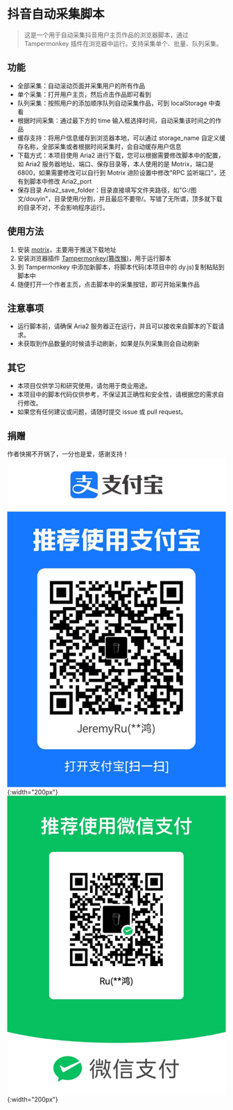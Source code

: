 # 抖音自动采集脚本

> 这是一个用于自动采集抖音用户主页作品的浏览器脚本，通过 Tampermonkey 插件在浏览器中运行。支持采集单个、批量、队列采集。

## 功能

-   全部采集：自动滚动页面并采集用户的所有作品
-   单个采集：打开用户主页，然后点击作品即可看到
-   队列采集：按照用户的添加顺序队列自动采集作品，可到 localStorage 中查看
-   根据时间采集：通过最下方的 time 输入框选择时间，自动采集该时间之的作品
-   缓存支持：将用户信息缓存到浏览器本地，可以通过 storage_name 自定义缓存名称，全部采集或者根据时间采集时，会自动缓存用户信息
-   下载方式：本项目使用 Aria2 进行下载，您可以根据需要修改脚本中的配置，如 Aria2 服务器地址、端口、保存目录等，本人使用的是 Motrix，端口是 6800，如果需要修改可以自行到 Motrix 进阶设置中修改"RPC 监听端口"，还有到脚本中修改 Aria2_port
-   保存目录 Aria2_save_folder：目录直接填写文件夹路径，如"G:/图文/douyin"，目录使用/分割，并且最后不要带/。写错了无所谓，顶多就下载的目录不对，不会影响程序运行。

## 使用方法

1.  安装 [motrix](https://motrix.app/)，主要用于推送下载地址
2.  安装浏览器插件 [Tampermonkey(篡改猴)](https://microsoftedge.microsoft.com/addons/detail/%E7%AF%A1%E6%94%B9%E7%8C%B4/iikmkjmpaadaobahmlepeloendndfphd?hl=zh-CN)，用于运行脚本
3.  到 Tampermonkey 中添加新脚本，将脚本代码(本项目中的 dy.js)复制粘贴到脚本中
4.  随便打开一个作者主页，点击脚本中的采集按钮，即可开始采集作品

## 注意事项

-   运行脚本前，请确保 Aria2 服务器正在运行，并且可以接收来自脚本的下载请求。
-   未获取到作品数量的时候请手动刷新，如果是队列采集则会自动刷新

## 其它

-   本项目仅供学习和研究使用，请勿用于商业用途。
-   本项目中的脚本代码仅供参考，不保证其正确性和安全性，请根据您的需求自行修改。
-   如果您有任何建议或问题，请随时提交 issue 或 pull request。

## 捐赠

作者快揭不开锅了，一分也是爱，感谢支持！
![支付宝](./images/alipay.jpg){:width="200px"} ![微信](./images/wechat-pay.jpg){:width="200px"}
